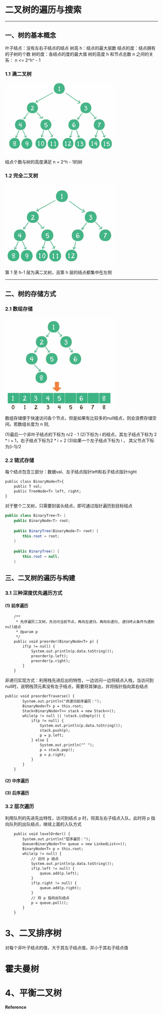 # 二叉树的遍历与搜索
---
## 一、树的基本概念
叶子结点：没有左右子结点的结点
树高 h：结点的最大层数
结点的度：结点拥有的子树的个数
树的度：各结点的度的最大值
树的高度 h 和节点总数 n 之间的关系： n <= 2^h^ - 1 

### 1.1 满二叉树
<div align=left>
<img  width=360 src="../images/tree/满二叉树.png" />
</div>

结点个数与树的高度满足 n = 2^h - 1的树

### 1.2 完全二叉树
<div align=left> 
<img width=360 src="../images/tree/完全二叉树.png" />
</div>

第 1 至 h-1 层为满二叉树，且第 h 层的结点都集中在左侧

---
## 二、树的存储方式
### 2.1 数组存储
<div align=left>
<img width=360 src="../images/tree/存储方式-数组.png">
</div>
数组存储便于快速访问各个节点，但是如果有比较多的null结点，则会浪费存储空间。若数组长度为 n 则,

(1)最后一个非叶子结点的下标为 n/2 - 1
(2)下标为 i 的结点，其左子结点下标为 2 * i + 1，右子结点下标为2 * i + 2
(3)如果一个左子结点下标为 i ， 其父节点下标为(i-1)/2

### 2.2 链式存储
每个结点包含三部分：数据val、左子结点指针left和右子结点指针right
```java{.line-numbers}
public class BinaryNode<T>{
    public T val;
    public TreeNode<T> left, right;
} 
```

对于整个二叉树，只需要封装头结点，即可通过指针遍历到目标结点
```java
public class BinaryTree<T> {
    public BinaryNode<T> root;

    public BinaryTree(BinaryNode<T> root) {
        this.root = root;
    }

    public BinaryTree() {
        this.root = null;
    }
```


## 三、二叉树的遍历与构建
### 3.1 三种深度优先遍历方式
#### (1) 前序遍历

```java{.line-numbers}
    /**
     * 先序遍历二叉树，先访问当前节点，再向左递归，再向右递归, 递归终止条件为遇到null结点
     * @param p
     */
    public void preorder(BinaryNode<T> p) {
        if(p != null) {
            System.out.println(p.data.toString());
            preorder(p.left);
            preorder(p.right);
        }
    }
```
非递归实现方式：利用栈先进后出的特性，一边访问一边将结点入栈，当访问到null时，说明栈顶元素没有左子结点，需要将其弹出，并将指针指向其右结点
```java{.line-numbers}
public void preorderTraverse() {
        System.out.println("非递归前序遍历：");
        BinaryNode<T> p = this.root;
        Stack<BinaryNode<T>> stack = new Stack<>();
        while(p != null || !stack.isEmpty()) {
            if(p != null) {
                System.out.println(p.data.toString());
                stack.push(p);
                p = p.left;
            } else {
                System.out.println("^ ");
                p = stack.pop();
                p = p.right;
            }
        }
    }
```
#### (2) 中序遍历


#### (3) 后序遍历

### 3.2 层次遍历
利用队列的先进先出特性，访问到结点 p 时，将其左右子结点入队，此时将 p 指向队列的出队结点，继续上面的入队方式
```java{.line-numbers}
    public void levelOrder() {
        System.out.println("层序遍历：");
        Queue<BinaryNode<T>> queue = new LinkedList<>();
        BinaryNode<T> p = this.root;
        while(p != null) {
            // 访问 p 结点
            System.out.println(p.data.toString());
            if(p.left != null) {
                queue.add(p.left);
            }
            if(p.right != null) {
                queue.add(p.right);
            }
            // 将 p 指向出队结点
            p = queue.poll();
        }
    }
```
# 3、二叉排序树
对每个非叶子结点的值，大于其左子结点值，并小于其右子结点值
# 霍夫曼树
# 4、平衡二叉树


#### Reference

